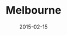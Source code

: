 ---
title: Melbourne
date: 2015-02-15
images: [side.png]
props: [rbb, camo-shorts, black-lace-up-boots, black-flat-brim-hat, studded-black-choker, studded-armband, aviators, diamond-bedazzled-kanye-glasses, rockstar-gold-necklace, $-gold-necklace, pink-hello-kitty-chair, staff, cell-phone, freddie-mustache]
---